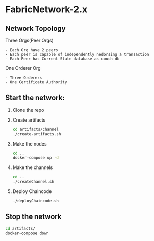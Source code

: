 # FabricNetwork-2.x

## Network Topology

Three Orgs(Peer Orgs)

    - Each Org have 2 peers 
    - Each peer is capable of independently nedorsing a transaction
    - Each Peer has Current State database as couch db

One Orderer Org

    - Three Orderers
    - One Certificate Authority

## Start the network:

1. Clone the repo
2. Create artifacts
   ```sh
   cd artifacts/channel
   ./create-artifacts.sh
   ```
3. Make the nodes
   ```sh
   cd ..
   docker-compose up -d
   ```
4. Make the channels
   ```sh
   cd ..
   ./createChannel.sh
   ```

5. Deploy Chaincode
   ```sh
   ./deployChaincode.sh
   ```

## Stop the network

   ```sh
   cd artifacts/
   docker-compose down
   ```
